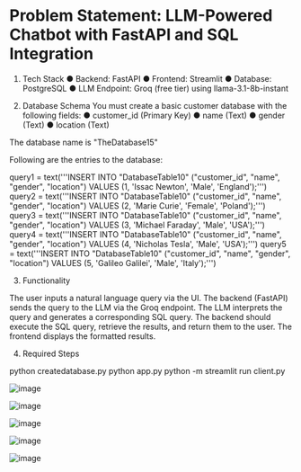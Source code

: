# Problem Statement: LLM-Powered Chatbot with FastAPI and SQL Integration

1. Tech Stack
● Backend: FastAPI
● Frontend: Streamlit
● Database: PostgreSQL
● LLM Endpoint: Groq (free tier) using llama-3.1-8b-instant

2. Database Schema
You must create a basic customer database with the following fields:
● customer_id (Primary Key)
● name (Text)
● gender (Text)
● location (Text)

The database name is "TheDatabase15"

Following are the entries to the database:

query1 = text('''INSERT INTO "DatabaseTable10" ("customer_id", "name", "gender", "location") VALUES (1,  'Issac Newton',     'Male',    'England');''')
query2 = text('''INSERT INTO "DatabaseTable10" ("customer_id", "name", "gender", "location") VALUES (2,  'Marie Curie',      'Female',  'Poland');''')
query3 = text('''INSERT INTO "DatabaseTable10" ("customer_id", "name", "gender", "location") VALUES (3,  'Michael Faraday',  'Male',    'USA');''')
query4 = text('''INSERT INTO "DatabaseTable10" ("customer_id", "name", "gender", "location") VALUES (4,  'Nicholas Tesla',   'Male',    'USA');''')
query5 = text('''INSERT INTO "DatabaseTable10" ("customer_id", "name", "gender", "location") VALUES (5,  'Galileo Galilei',  'Male',    'Italy');''')

3. Functionality

The user inputs a natural language query via the UI.
The backend (FastAPI) sends the query to the LLM via the Groq endpoint.
The LLM interprets the query and generates a corresponding SQL query.
The backend should execute the SQL query, retrieve the results, and return them to
the user.
The frontend displays the formatted results.

4. Required Steps

python createdatabase.py
python app.py
python -m streamlit run client.py

![image](https://github.com/user-attachments/assets/b558d574-f984-4da9-bdb2-a59cdcb8f134)

![image](https://github.com/user-attachments/assets/14066f5a-30dc-44f5-ac50-932c0e0a582f)

![image](https://github.com/user-attachments/assets/f396439c-6719-442f-bd76-dc1823698693)

![image](https://github.com/user-attachments/assets/837b6031-54cc-4e1a-ae2e-defb64073a0c)

![image](https://github.com/user-attachments/assets/6d6fbd74-191c-49ed-8e47-5f925ae68b22)







